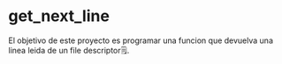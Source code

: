 # get_next_line
El objetivo de este proyecto es programar una funcion que devuelva una linea leida de un file descriptor🗒️.
